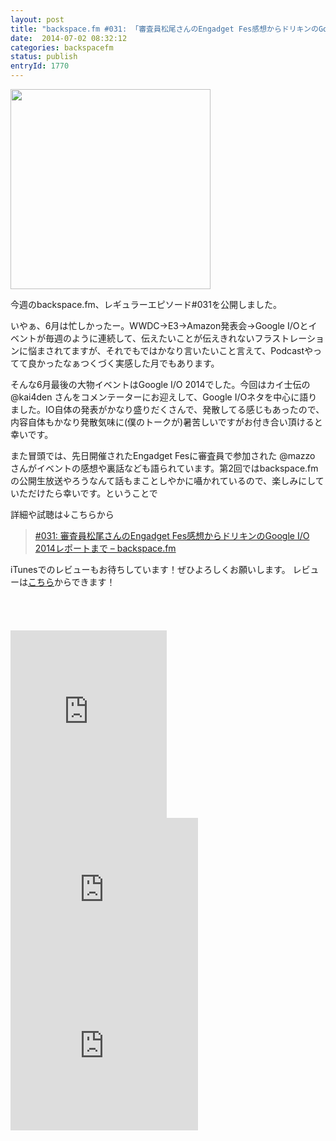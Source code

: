 ```yaml
---
layout: post
title: "backspace.fm #031: 「審査員松尾さんのEngadget Fes感想からドリキンのGoogle I/O 2014レポートまで」を公開しました"
date:  2014-07-02 08:32:12
categories: backspacefm
status: publish
entryId: 1770
---
```


<img src='http://farm8.staticflickr.com/7360/12921002865_35bffd8859_c.jpg' width='320px'>

今週のbackspace.fm、レギュラーエピソード#031を公開しました。

いやぁ、6月は忙しかったー。WWDC→E3→Amazon発表会→Google I/Oとイベントが毎週のように連続して、伝えたいことが伝えきれないフラストレーションに悩まされてますが、それでもではかなり言いたいこと言えて、Podcastやってて良かったなぁつくづく実感した月でもあります。

そんな6月最後の大物イベントはGoogle I/O 2014でした。今回はカイ士伝の @kai4den さんをコメンテーターにお迎えして、Google I/Oネタを中心に語りました。IO自体の発表がかなり盛りだくさんで、発散してる感じもあったので、内容自体もかなり発散気味に(僕のトークが)暑苦しいですがお付き合い頂けると幸いです。

また冒頭では、先日開催されたEngadget Fesに審査員で参加された @mazzo さんがイベントの感想や裏話なども語られています。第2回ではbackspace.fmの公開生放送やろうなんて話もまことしやかに囁かれているので、楽しみにしていただけたら幸いです。ということで

詳細や試聴は↓こちらから

> [#031: 審査員松尾さんのEngadget Fes感想からドリキンのGoogle I/O 2014レポートまで – backspace.fm](http://backspace.fm/episode/031/)

iTunesでのレビューもお待ちしています！ぜひよろしくお願いします。
レビューは[こちら](https://itunes.apple.com/jp/podcast/backspace.fm/id830709730)からできます！

<p><a href="https://itunes.apple.com/jp/podcast/backspace.fm/id830709730?mt=2&uo=4&at=11lo9f" target="itunes_store" style="display:inline-block;overflow:hidden;background:url(https://linkmaker.itunes.apple.com/htmlResources/assets/ja_jp//images/web/linkmaker/badge_subscribe-lrg.png) no-repeat;width:135px;height:40px;@media only screen{background-image:url(https://linkmaker.itunes.apple.com/htmlResources/assets/ja_jp//images/web/linkmaker/badge_subscribe-lrg.svg);}"></a></p>

<iframe src="https://widgets.itunes.apple.com/widget.html?c=jp&brc=FFFFFF&blc=FFFFFF&trc=FFFFFF&tlc=FFFFFF&d=&t=&m=software&e=software&w=250&h=300&ids=525463029&wt=discovery&partnerId=&affiliate_id=&at=11lo9f&ct=" frameborder=0 style="overflow-x:hidden;overflow-y:hidden;width:250px;height: 300px;border:0px"></iframe>
<br>
<iframe src="http://rcm-fe.amazon-adsystem.com/e/cm?t=driftking-22&o=9&p=12&l=bn1&mode=videogames-jp&browse=637394&fc1=000000&lt1=_blank&lc1=3366FF&bg1=FFFFFF&f=ifr" marginwidth="0" marginheight="0" width="300" height="250" border="0" frameborder="0" style="border:none;" scrolling="no"></iframe>
<iframe src="http://rcm-fe.amazon-adsystem.com/e/cm?t=driftking-22&o=9&p=12&l=bn1&mode=computers-jp&browse=2127209051&fc1=000000&lt1=_blank&lc1=3366FF&bg1=FFFFFF&f=ifr" marginwidth="0" marginheight="0" width="300" height="250" border="0" frameborder="0" style="border:none;" scrolling="no"></iframe>

